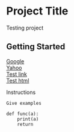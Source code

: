 # Project Title

Testing project

## Getting Started

[Google](https://www.google.com)  
[Yahoo](http://www.yahoo.com)  
[Test link](test_folder/Scraping_For_Data.ipynb)  
[Test html](test_folder/test.html)  

Instructions

```
Give examples

def func(a):
    print(a)
    return
```


